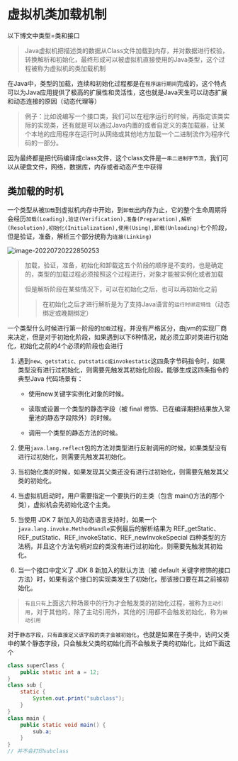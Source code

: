 # 虚拟机类加载机制

以下博文中类型=类和接口

> Java虚拟机把描述类的数据从Class文件加载到内存，并对数据进行校验，转换解析和初始化，最终形成可以被虚拟机直接使用的Java类型，这个过程被称为虚拟机的类加载机制



在Java中，类型的加载，连续和初始化过程都是在`程序运行期间`完成的，这个特点可以为Java应用提供了极高的扩展性和灵活性，这也就是Java天生可以动态扩展和动态连接的原因（动态代理等）

> 例子：比如说编写一个接口类，我们可以在程序运行的时候，再指定该类实际的实现类，还有就是可以通过Java内置的或者自定义的类加载器，让某个本地的应用程序在运行时从网络或其他地方加载一个二进制流作为程序代码的一部分。



因为最终都是把代码编译成class文件，这个class文件是`一串二进制字节流`，我们可以从硬盘文件，网络，数据库，内存或者动态产生中获得



## 类加载的时机

一个类型从被`加载`到虚拟机内存中开始，到`卸载`出内存为止，它的整个生命周期将会经历`加载(Loading),验证(Verification),准备(Preparation),解析(Resolution),初始化(Initialization),使用(Using),卸载(Unloading)`七个阶段，但是验证，准备，解析三个部分统称为`连接(Linking)`

![image-20220720222850253](https://picture.xcye.xyz/image-20220720222850253.png)



> 加载，验证，准备，初始化和卸载这五个阶段的顺序是不变的，也是确定的，类型的加载过程必须按照这个过程进行，对象才能被实例化或者加载
>
> 但是解析阶段在某些情况下，可以在初始化之后，也可以再初始化之前
>
> > 在初始化之后才进行解析是为了支持Java语言的`运行时绑定特性`（动态绑定或晚期绑定）



一个类型什么时候进行第一阶段的`加载`过程，并没有严格区分，由jvm的实现厂商来决定，但是对于初始化阶段，如果遇到以下6种情况，就必须立即对类进行初始化，初始化之前的4个必须的阶段也会进行

1. 遇到`new、getstatic、putstatic或invokestatic`这四条字节码指令时，如果类型没有进行过初始化，则需要先触发其初始化阶段。能够生成这四条指令的典型Java 代码场景有：

    - 使用new关键字实例化对象的时候。

    - 读取或设置一个类型的静态字段（被 final 修饰、已在编译期把结果放入常量池的静态字段除外）的时候。
    - 调用一个类型的静态方法的时候。

2. 使用`java.lang.reflect`包的方法对类型进行反射调用的时候，如果类型没有进行过初始化，则需要先触发其初始化。

3. 当初始化类的时候，如果发现其父类还没有进行过初始化，则需要先触发其父类的初始化。

4. 当虚拟机启动时，用户需要指定一个要执行的主类（包含 main()方法的那个类），虚拟机会先初始化这个主类。

5. 当使用 JDK 7 新加入的动态语言支持时，如果一个`java.lang.invoke.MethodHandle`实例最后的解析结果为 REF_getStatic、REF_putStatic、REF_invokeStatic、REF_newInvokeSpecial 四种类型的方法柄，并且这个方法句柄对应的类没有进行过初始化，则需要先触发其初始化。

6. 当一个接口中定义了 JDK 8 新加入的默认方法（被 default 关键字修饰的接口方法）时，如果有这个接口的实现类发生了初始化，那该接口要在其之前被初始化。

> `有且只有`上面这六种场景中的行为才会触发类的初始化过程，被称为`主动引用`，对于其他的，除了主动引用外，其他的引用都不会触发初始化，称为`被动引用`



对于`静态字段`，`只有直接定义该字段的类才会被初始化`，也就是如果在子类中，访问父类中的某个静态字段，只会触发父类的初始化而不会触发子类的初始化，比如下面这个

```java
class superClass {
    public static int a = 12;
}
class sub {
    static {
        System.out.print("subclass");
    }
}
class main {
    public static void main() {
      	sub.a;
    }
}
// 并不会打印subclass
```

